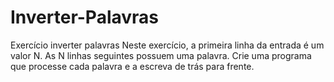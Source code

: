 # Inverter-Palavras
Exercício inverter palavras
Neste exercício, a primeira linha da entrada é um valor N. As N linhas seguintes possuem
uma palavra. Crie uma programa que processe cada palavra e a escreva de trás para frente.
